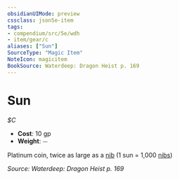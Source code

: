 ```yaml
---
obsidianUIMode: preview
cssclass: json5e-item
tags:
- compendium/src/5e/wdh
- item/gear/c
aliases: ["Sun"]
SourceType: "Magic Item"
NoteIcon: magicitem
BookSource: Waterdeep: Dragon Heist p. 169
---
```

# Sun
*$C*  

- **Cost**: 10 gp
- **Weight**: ⏤

Platinum coin, twice as large as a [nib](/2-Mechanics/CLI/items/nib-wdh.md) (1 sun = 1,000 [nibs](/2-Mechanics/CLI/items/nib-wdh.md))

*Source: Waterdeep: Dragon Heist p. 169*